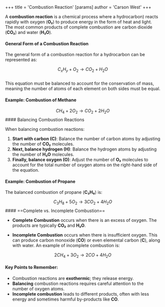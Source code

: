 +++
 title = 'Combustion Reaction'
[params]
	author = 'Carson West'
+++

A **combustion reaction** is a chemical process where  a hydrocarbon) reacts rapidly with oxygen (**O₂**) to produce energy in the form of heat and light. The most common products of complete combustion are carbon dioxide (**CO₂**) and water (**H₂O**). 

#### General Form of a Combustion Reaction

The general form of a combustion reaction for a hydrocarbon can be represented as:

 $$  C_xH_y + O_2 \rightarrow CO_2 + H_2O
 $$  
This equation must be balanced to account for the conservation of mass, meaning the number of atoms of each element on both sides must be equal.

#### Example: Combustion of Methane

 $$  CH_4 + 2O_2 \rightarrow CO_2 + 2H_2O
 $$  #### Balancing Combustion Reactions

When balancing combustion reactions:
1. **Start with carbon (C)**: Balance the number of carbon atoms by adjusting the number of **CO₂** molecules.
2. **Next, balance hydrogen (H)**: Balance the hydrogen atoms by adjusting the number of **H₂O** molecules.
3. **Finally, balance oxygen (O)**: Adjust the number of **O₂** molecules to account for the total number of oxygen atoms on the right-hand side of the equation.

#### Example: Combustion of Propane

The balanced combustion of propane (**C₃H₈**) is:

 $$  C_3H_8 + 5O_2 \rightarrow 3CO_2 + 4H_2O
 $$  #### ==Complete vs. Incomplete Combustion==

- **Complete Combustion** occurs when there is an excess of oxygen. The products are typically **CO₂** and **H₂O**.
  
- **Incomplete Combustion** occurs when there is insufficient oxygen. This can produce carbon monoxide (**CO**) or even elemental carbon (**C**), along with water. An example of incomplete combustion is:

 $$  2CH_4 + 3O_2 \rightarrow 2CO + 4H_2O
 $$  
#### Key Points to Remember:
- Combustion reactions are **exothermic**; they release energy.
- **Balancing** combustion reactions requires careful attention to the number of oxygen atoms.
- **Incomplete combustion** leads to different products, often with less energy and sometimes harmful by-products like **CO**.
